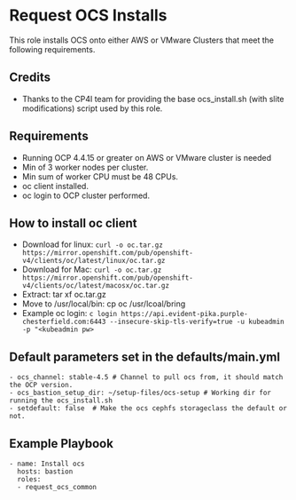 # Request OCS Installs
This role installs OCS onto either AWS or VMware Clusters that meet the following requirements.

Credits
-------
 - Thanks to the CP4I team for providing the base ocs_install.sh (with slite modifications) script used by this role.

Requirements
------------

 - Running OCP 4.4.15 or greater on AWS or VMware cluster is needed
 - Min of 3 worker nodes per cluster.
 - Min sum of worker CPU must be 48 CPUs.
 - oc client installed.
 - oc login to OCP cluster performed.


How to install oc client
------------------------

 - Download for linux: `curl -o oc.tar.gz https://mirror.openshift.com/pub/openshift-v4/clients/oc/latest/linux/oc.tar.gz`
 - Download for Mac: `curl -o oc.tar.gz https://mirror.openshift.com/pub/openshift-v4/clients/oc/latest/macosx/oc.tar.gz`
 - Extract: tar xf oc.tar.gz
 - Move to /usr/local/bin: cp oc /usr/lcoal/bring
 - Example oc login: `c login https://api.evident-pika.purple-chesterfield.com:6443 --insecure-skip-tls-verify=true -u kubeadmin -p "<kubeadmin pw>`


Default parameters set in the defaults/main.yml
------------------

    - ocs_channel: stable-4.5 # Channel to pull ocs from, it should match the OCP version.
    - ocs_bastion_setup_dir: ~/setup-files/ocs-setup # Working dir for running the ocs_install.sh
    - setdefault: false  # Make the ocs cephfs storageclass the default or not.


Example Playbook
----------------

    - name: Install ocs
      hosts: bastion
      roles:
      - request_ocs_common
